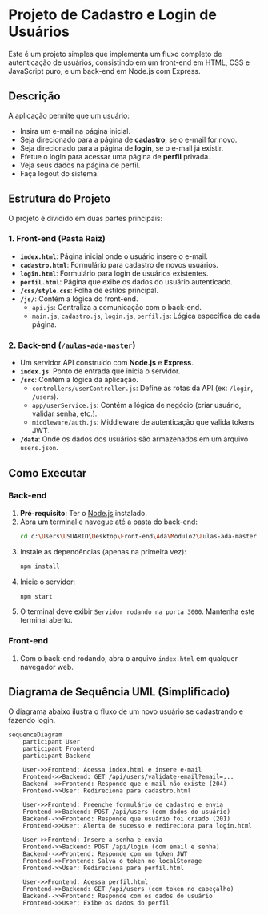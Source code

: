 # Projeto de Cadastro e Login de Usuários

Este é um projeto simples que implementa um fluxo completo de autenticação de usuários, consistindo em um front-end em HTML, CSS e JavaScript puro, e um back-end em Node.js com Express.

## Descrição

A aplicação permite que um usuário:
- Insira um e-mail na página inicial.
- Seja direcionado para a página de **cadastro**, se o e-mail for novo.
- Seja direcionado para a página de **login**, se o e-mail já existir.
- Efetue o login para acessar uma página de **perfil** privada.
- Veja seus dados na página de perfil.
- Faça logout do sistema.

## Estrutura do Projeto

O projeto é dividido em duas partes principais:

### 1. Front-end (Pasta Raiz)

-   **`index.html`**: Página inicial onde o usuário insere o e-mail.
-   **`cadastro.html`**: Formulário para cadastro de novos usuários.
-   **`login.html`**: Formulário para login de usuários existentes.
-   **`perfil.html`**: Página que exibe os dados do usuário autenticado.
-   **`/css/style.css`**: Folha de estilos principal.
-   **`/js/`**: Contém a lógica do front-end.
    -   `api.js`: Centraliza a comunicação com o back-end.
    -   `main.js`, `cadastro.js`, `login.js`, `perfil.js`: Lógica específica de cada página.

### 2. Back-end (`/aulas-ada-master`)

-   Um servidor API construído com **Node.js** e **Express**.
-   **`index.js`**: Ponto de entrada que inicia o servidor.
-   **`/src`**: Contém a lógica da aplicação.
    -   `controllers/userController.js`: Define as rotas da API (ex: `/login`, `/users`).
    -   `app/userService.js`: Contém a lógica de negócio (criar usuário, validar senha, etc.).
    -   `middleware/auth.js`: Middleware de autenticação que valida tokens JWT.
-   **`/data`**: Onde os dados dos usuários são armazenados em um arquivo `users.json`.

## Como Executar

### Back-end

1.  **Pré-requisito**: Ter o [Node.js](https://nodejs.org/) instalado.
2.  Abra um terminal e navegue até a pasta do back-end:
    ```sh
    cd c:\Users\USUARIO\Desktop\Front-end\Ada\Modulo2\aulas-ada-master
    ```
3.  Instale as dependências (apenas na primeira vez):
    ```sh
    npm install
    ```
4.  Inicie o servidor:
    ```sh
    npm start
    ```
5.  O terminal deve exibir `Servidor rodando na porta 3000`. Mantenha este terminal aberto.

### Front-end

1.  Com o back-end rodando, abra o arquivo `index.html` em qualquer navegador web.

## Diagrama de Sequência UML (Simplificado)

O diagrama abaixo ilustra o fluxo de um novo usuário se cadastrando e fazendo login.

```mermaid
sequenceDiagram
    participant User
    participant Frontend
    participant Backend

    User->>Frontend: Acessa index.html e insere e-mail
    Frontend->>Backend: GET /api/users/validate-email?email=...
    Backend-->>Frontend: Responde que e-mail não existe (204)
    Frontend->>User: Redireciona para cadastro.html

    User->>Frontend: Preenche formulário de cadastro e envia
    Frontend->>Backend: POST /api/users (com dados do usuário)
    Backend-->>Frontend: Responde que usuário foi criado (201)
    Frontend->>User: Alerta de sucesso e redireciona para login.html

    User->>Frontend: Insere a senha e envia
    Frontend->>Backend: POST /api/login (com email e senha)
    Backend-->>Frontend: Responde com um token JWT
    Frontend->>Frontend: Salva o token no localStorage
    Frontend->>User: Redireciona para perfil.html

    User->>Frontend: Acessa perfil.html
    Frontend->>Backend: GET /api/users (com token no cabeçalho)
    Backend-->>Frontend: Responde com os dados do usuário
    Frontend->>User: Exibe os dados do perfil
```
